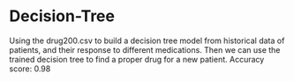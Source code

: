 # Decision-Tree

Using the drug200.csv to build a decision tree model from historical data of patients, and their response to different medications. Then we can use the trained decision tree to find a proper drug for a new patient.
Accuracy score: 0.98
